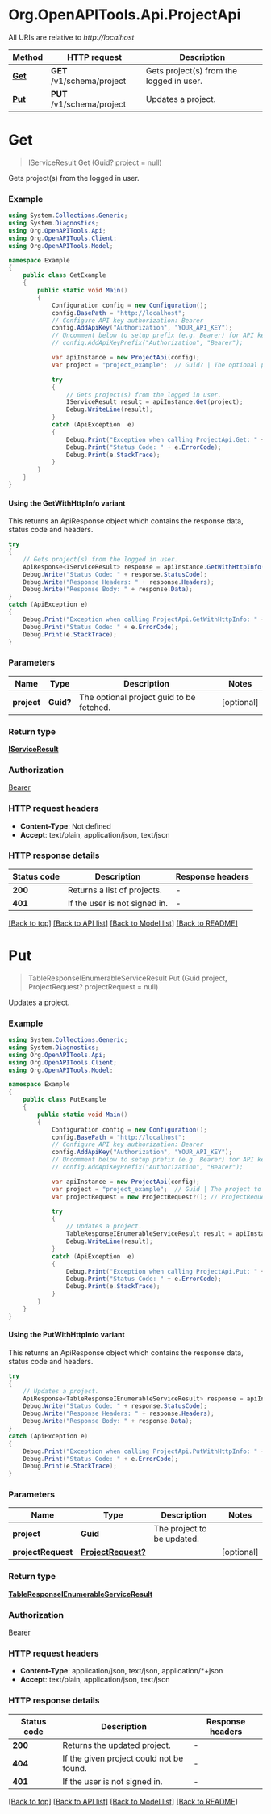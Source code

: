 # Org.OpenAPITools.Api.ProjectApi

All URIs are relative to *http://localhost*

| Method | HTTP request | Description |
|--------|--------------|-------------|
| [**Get**](ProjectApi.md#get) | **GET** /v1/schema/project | Gets project(s) from the logged in user. |
| [**Put**](ProjectApi.md#put) | **PUT** /v1/schema/project | Updates a project. |

<a id="get"></a>
# **Get**
> IServiceResult Get (Guid? project = null)

Gets project(s) from the logged in user.

### Example
```csharp
using System.Collections.Generic;
using System.Diagnostics;
using Org.OpenAPITools.Api;
using Org.OpenAPITools.Client;
using Org.OpenAPITools.Model;

namespace Example
{
    public class GetExample
    {
        public static void Main()
        {
            Configuration config = new Configuration();
            config.BasePath = "http://localhost";
            // Configure API key authorization: Bearer
            config.AddApiKey("Authorization", "YOUR_API_KEY");
            // Uncomment below to setup prefix (e.g. Bearer) for API key, if needed
            // config.AddApiKeyPrefix("Authorization", "Bearer");

            var apiInstance = new ProjectApi(config);
            var project = "project_example";  // Guid? | The optional project guid to be fetched. (optional) 

            try
            {
                // Gets project(s) from the logged in user.
                IServiceResult result = apiInstance.Get(project);
                Debug.WriteLine(result);
            }
            catch (ApiException  e)
            {
                Debug.Print("Exception when calling ProjectApi.Get: " + e.Message);
                Debug.Print("Status Code: " + e.ErrorCode);
                Debug.Print(e.StackTrace);
            }
        }
    }
}
```

#### Using the GetWithHttpInfo variant
This returns an ApiResponse object which contains the response data, status code and headers.

```csharp
try
{
    // Gets project(s) from the logged in user.
    ApiResponse<IServiceResult> response = apiInstance.GetWithHttpInfo(project);
    Debug.Write("Status Code: " + response.StatusCode);
    Debug.Write("Response Headers: " + response.Headers);
    Debug.Write("Response Body: " + response.Data);
}
catch (ApiException e)
{
    Debug.Print("Exception when calling ProjectApi.GetWithHttpInfo: " + e.Message);
    Debug.Print("Status Code: " + e.ErrorCode);
    Debug.Print(e.StackTrace);
}
```

### Parameters

| Name | Type | Description | Notes |
|------|------|-------------|-------|
| **project** | **Guid?** | The optional project guid to be fetched. | [optional]  |

### Return type

[**IServiceResult**](IServiceResult.md)

### Authorization

[Bearer](../README.md#Bearer)

### HTTP request headers

 - **Content-Type**: Not defined
 - **Accept**: text/plain, application/json, text/json


### HTTP response details
| Status code | Description | Response headers |
|-------------|-------------|------------------|
| **200** | Returns a list of projects. |  -  |
| **401** | If the user is not signed in. |  -  |

[[Back to top]](#) [[Back to API list]](../README.md#documentation-for-api-endpoints) [[Back to Model list]](../README.md#documentation-for-models) [[Back to README]](../README.md)

<a id="put"></a>
# **Put**
> TableResponseIEnumerableServiceResult Put (Guid project, ProjectRequest? projectRequest = null)

Updates a project.

### Example
```csharp
using System.Collections.Generic;
using System.Diagnostics;
using Org.OpenAPITools.Api;
using Org.OpenAPITools.Client;
using Org.OpenAPITools.Model;

namespace Example
{
    public class PutExample
    {
        public static void Main()
        {
            Configuration config = new Configuration();
            config.BasePath = "http://localhost";
            // Configure API key authorization: Bearer
            config.AddApiKey("Authorization", "YOUR_API_KEY");
            // Uncomment below to setup prefix (e.g. Bearer) for API key, if needed
            // config.AddApiKeyPrefix("Authorization", "Bearer");

            var apiInstance = new ProjectApi(config);
            var project = "project_example";  // Guid | The project to be updated.
            var projectRequest = new ProjectRequest?(); // ProjectRequest? |  (optional) 

            try
            {
                // Updates a project.
                TableResponseIEnumerableServiceResult result = apiInstance.Put(project, projectRequest);
                Debug.WriteLine(result);
            }
            catch (ApiException  e)
            {
                Debug.Print("Exception when calling ProjectApi.Put: " + e.Message);
                Debug.Print("Status Code: " + e.ErrorCode);
                Debug.Print(e.StackTrace);
            }
        }
    }
}
```

#### Using the PutWithHttpInfo variant
This returns an ApiResponse object which contains the response data, status code and headers.

```csharp
try
{
    // Updates a project.
    ApiResponse<TableResponseIEnumerableServiceResult> response = apiInstance.PutWithHttpInfo(project, projectRequest);
    Debug.Write("Status Code: " + response.StatusCode);
    Debug.Write("Response Headers: " + response.Headers);
    Debug.Write("Response Body: " + response.Data);
}
catch (ApiException e)
{
    Debug.Print("Exception when calling ProjectApi.PutWithHttpInfo: " + e.Message);
    Debug.Print("Status Code: " + e.ErrorCode);
    Debug.Print(e.StackTrace);
}
```

### Parameters

| Name | Type | Description | Notes |
|------|------|-------------|-------|
| **project** | **Guid** | The project to be updated. |  |
| **projectRequest** | [**ProjectRequest?**](ProjectRequest?.md) |  | [optional]  |

### Return type

[**TableResponseIEnumerableServiceResult**](TableResponseIEnumerableServiceResult.md)

### Authorization

[Bearer](../README.md#Bearer)

### HTTP request headers

 - **Content-Type**: application/json, text/json, application/*+json
 - **Accept**: text/plain, application/json, text/json


### HTTP response details
| Status code | Description | Response headers |
|-------------|-------------|------------------|
| **200** | Returns the updated project. |  -  |
| **404** | If the given project could not be found. |  -  |
| **401** | If the user is not signed in. |  -  |

[[Back to top]](#) [[Back to API list]](../README.md#documentation-for-api-endpoints) [[Back to Model list]](../README.md#documentation-for-models) [[Back to README]](../README.md)

